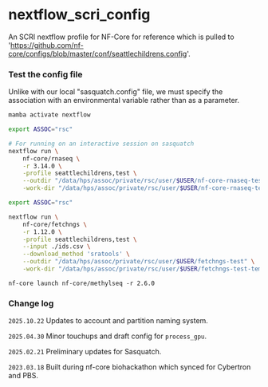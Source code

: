 # nextflow_scri_config

An SCRI nextflow profile for NF-Core for reference which is pulled to 'https://github.com/nf-core/configs/blob/master/conf/seattlechildrens.config'.

### Test the config file 

Unlike with our local "sasquatch.config" file, we must specify the association with an environmental variable rather than as a parameter.

```bash
mamba activate nextflow

export ASSOC="rsc"

# For running on an interactive session on sasquatch
nextflow run \
    nf-core/rnaseq \
    -r 3.14.0 \
    -profile seattlechildrens,test \
    --outdir "/data/hps/assoc/private/rsc/user/$USER/nf-core-rnaseq-test" \
    -work-dir "/data/hps/assoc/private/rsc/user/$USER/nf-core-rnaseq-test-temp"
```

```bash
export ASSOC="rsc"

nextflow run \
    nf-core/fetchngs \
    -r 1.12.0 \
    -profile seattlechildrens,test \
    --input ./ids.csv \
    --download_method 'sratools' \
    --outdir "/data/hps/assoc/private/rsc/user/$USER/fetchngs-test" \
    -work-dir "/data/hps/assoc/private/rsc/user/$USER/fetchngs-test-temp"
```

```
nf-core launch nf-core/methylseq -r 2.6.0
```



### Change log

`2025.10.22` Updates to account and partition naming system.

`2025.04.30` Minor touchups and draft config for `process_gpu`.

`2025.02.21` Preliminary updates for Sasquatch.

`2023.03.18` Built during nf-core biohackathon which synced for Cybertron and PBS. 








